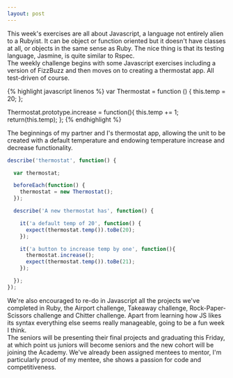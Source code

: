 ```yaml
---
layout: post
---
```

This week's exercises are all about Javascript, a language not entirely alien to a Rubyist.  It can be object or function oriented but it doesn't have classes at all, or objects in the same sense as Ruby.  The nice thing is that its testing language, Jasmine, is quite similar to Rspec.  
The weekly challenge begins with some Javascript exercises including a version of FizzBuzz and then moves on to creating a thermostat app.  All test-driven of course.  

{% highlight javascript linenos %}
var Thermostat = function () {
  this.temp = 20;
};

Thermostat.prototype.increase = function(){
  this.temp += 1;
  return(this.temp);
};
{% endhighlight %}  

The beginnings of my partner and I's thermostat app, allowing the unit to be created with a default temperature and endowing temperature increase and decrease functionality.

<!--more-->

```javascript
describe('thermostat', function() {

  var thermostat;

  beforeEach(function() {
    thermostat = new Thermostat();
  });

  describe('A new thermostat has', function() {

    it('a default temp of 20', function() {
      expect(thermostat.temp()).toBe(20);
    });

    it('a button to increase temp by one', function(){
      thermostat.increase();
      expect(thermostat.temp()).toBe(21);
    });

  });
});

```

We're also encouraged to re-do in Javascript all the projects we've completed in Ruby, the Airport challenge, Takeaway challenge, Rock-Paper-Scissors challenge and Chitter challenge.  Apart from learning how JS likes its syntax everything else seems really manageable, going to be a fun week I think.  
The seniors will be presenting their final projects and graduating this Friday, at which point us juniors will become seniors and the new cohort will be joining the Academy.  We've already been assigned mentees to mentor, I'm particularly proud of my mentee, she shows a passion for code and competitiveness.
